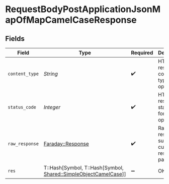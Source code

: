 # RequestBodyPostApplicationJsonMapOfMapCamelCaseResponse


## Fields

| Field                                                                                                           | Type                                                                                                            | Required                                                                                                        | Description                                                                                                     |
| --------------------------------------------------------------------------------------------------------------- | --------------------------------------------------------------------------------------------------------------- | --------------------------------------------------------------------------------------------------------------- | --------------------------------------------------------------------------------------------------------------- |
| `content_type`                                                                                                  | *String*                                                                                                        | :heavy_check_mark:                                                                                              | HTTP response content type for this operation                                                                   |
| `status_code`                                                                                                   | *Integer*                                                                                                       | :heavy_check_mark:                                                                                              | HTTP response status code for this operation                                                                    |
| `raw_response`                                                                                                  | [Faraday::Response](https://www.rubydoc.info/gems/faraday/Faraday/Response)                                     | :heavy_check_mark:                                                                                              | Raw HTTP response; suitable for custom response parsing                                                         |
| `res`                                                                                                           | T::Hash[Symbol, T::Hash[Symbol, [Shared::SimpleObjectCamelCase](../../models/shared/simpleobjectcamelcase.md)]] | :heavy_minus_sign:                                                                                              | OK                                                                                                              |